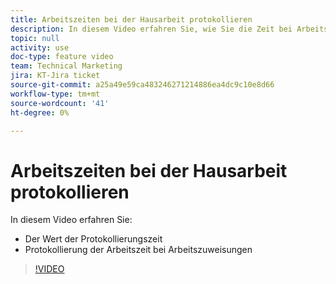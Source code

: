 ```yaml
---
title: Arbeitszeiten bei der Hausarbeit protokollieren
description: In diesem Video erfahren Sie, wie Sie die Zeit bei Arbeitsaufträgen protokollieren.
topic: null
activity: use
doc-type: feature video
team: Technical Marketing
jira: KT-Jira ticket
source-git-commit: a25a49e59ca483246271214886ea4dc9c10e8d66
workflow-type: tm+mt
source-wordcount: '41'
ht-degree: 0%

---
```


# Arbeitszeiten bei der Hausarbeit protokollieren

In diesem Video erfahren Sie:

* Der Wert der Protokollierungszeit
* Protokollierung der Arbeitszeit bei Arbeitszuweisungen

>[!VIDEO](https://video.tv.adobe.com/v/335103/?quality=12&learn=on)
